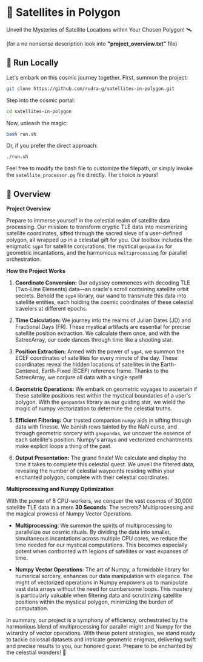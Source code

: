 # 🌌 Satellites in Polygon

Unveil the Mysteries of Satellite Locations within Your Chosen Polygon! 🛰️

(for a no nonsense description look into **"project_overview.txt"** file)

## 🚀 Run Locally

Let's embark on this cosmic journey together. First, summon the project:

```bash
git clone https://github.com/rudra-g/satellites-in-polygon.git
```

Step into the cosmic portal:

```bash
cd satellites-in-polygon
```

Now, unleash the magic:

```bash
bash run.sh
```

Or, if you prefer the direct approach:

```bash
./run.sh
```

Feel free to modify the bash file to customize the filepath, or simply invoke the `satellite_processor.py` file directly. The choice is yours!

## 🌟 Overview

**Project Overview**

Prepare to immerse yourself in the celestial realm of satellite data processing. Our mission: to transform cryptic TLE data into mesmerizing satellite coordinates, sifted through the sacred sieve of a user-defined polygon, all wrapped up in a celestial gift for you. Our toolbox includes the enigmatic `sgp4` for satellite conjurations, the mystical `geopandas` for geometric incantations, and the harmonious `multiprocessing` for parallel orchestration.

**How the Project Works**

1. **Coordinate Conversion:** Our odyssey commences with decoding TLE (Two-Line Elements) data—an oracle's scroll containing satellite orbit secrets. Behold the `sgp4` library, our wand to transmute this data into satellite entities, each holding the cosmic coordinates of these celestial travelers at different epochs.

2. **Time Calculation:** We journey into the realms of Julian Dates (JD) and Fractional Days (FR). These mystical artifacts are essential for precise satellite position extraction. We calculate them once, and with the SatrecArray, our code dances through time like a shooting star.

3. **Position Extraction:** Armed with the power of `sgp4`, we summon the ECEF coordinates of satellites for every minute of the day. These coordinates reveal the hidden locations of satellites in the Earth-Centered, Earth-Fixed (ECEF) reference frame. Thanks to the SatrecArray, we conjure all data with a single spell!

4. **Geometric Operations:** We embark on geometric voyages to ascertain if these satellite positions rest within the mystical boundaries of a user's polygon. With the `geopandas` library as our guiding star, we wield the magic of numpy vectorization to determine the celestial truths.

5. **Efficient Filtering:** Our trusted companion `numpy` aids in sifting through data with finesse. We banish rows tainted by the NaN curse, and through geometric sorcery with `geopandas`, we uncover the essence of each satellite's position. Numpy's arrays and vectorized enchantments make explicit loops a thing of the past.

6. **Output Presentation:** The grand finale! We calculate and display the time it takes to complete this celestial quest. We unveil the filtered data, revealing the number of celestial waypoints residing within your enchanted polygon, complete with their celestial coordinates.

**Multiprocessing and Numpy Optimization**

With the power of 8 CPU-workers, we conquer the vast cosmos of 30,000 satellite TLE data in a mere **30 Seconds**. The secrets? Multiprocessing and the magical prowess of Numpy Vector Operations.

- **Multiprocessing**: We summon the spirits of multiprocessing to parallelize our cosmic rituals. By dividing the data into smaller, simultaneous incantations across multiple CPU cores, we reduce the time needed for our mystical computations. This becomes especially potent when confronted with legions of satellites or vast expanses of time.

- **Numpy Vector Operations**: The art of Numpy, a formidable library for numerical sorcery, enhances our data manipulation with elegance. The might of vectorized operations in Numpy empowers us to manipulate vast data arrays without the need for cumbersome loops. This mastery is particularly valuable when filtering data and scrutinizing satellite positions within the mystical polygon, minimizing the burden of computation.

In summary, our project is a symphony of efficiency, orchestrated by the harmonious blend of multiprocessing for parallel might and Numpy for the wizardry of vector operations. With these potent strategies, we stand ready to tackle colossal datasets and intricate geometric enigmas, delivering swift and precise results to you, our honored guest. Prepare to be enchanted by the celestial wonders! 🌟
